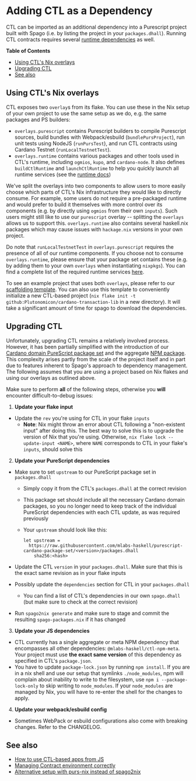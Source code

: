 # Adding CTL as a Dependency

CTL can be imported as an additional dependency into a Purescript project built with Spago (i.e. by listing the project in your `packages.dhall`). Running CTL contracts requires several [runtime dependencies](./runtime.md) as well.

**Table of Contents**
<!-- START doctoc generated TOC please keep comment here to allow auto update -->
<!-- DON'T EDIT THIS SECTION, INSTEAD RE-RUN doctoc TO UPDATE -->

- [Using CTL's Nix overlays](#using-ctls-nix-overlays)
- [Upgrading CTL](#upgrading-ctl)
- [See also](#see-also)

<!-- END doctoc generated TOC please keep comment here to allow auto update -->

## Using CTL's Nix overlays

CTL exposes two `overlay`s from its flake. You can use these in the Nix setup of your own project to use the same setup as we do, e.g. the same packages and PS builders:

- `overlays.purescript` contains Purescript builders to compile Purescript sources, build bundles with Webpack/esbuild (`bundlePursProject`), run unit tests using NodeJS (`runPursTest`), and run CTL contracts using Cardano Testnet (`runLocalTestnetTest`).
- `overlays.runtime` contains various packages and other tools used in CTL's runtime, including `ogmios`, `kupo`, and `cardano-node`. It also defines `buildCtlRuntime` and `launchCtlRuntime` to help you quickly launch all runtime services (see the [runtime docs](./runtime.md))

We've split the overlays into two components to allow users to more easily choose which parts of CTL's Nix infrastructure they would like to directly consume. For example, some users do not require a pre-packaged runtime and would prefer to build it themselves with more control over its components (e.g. by directly using `ogmios` from their own `inputs`). Such users might still like to use our `purescript` overlay -- splitting the `overlays` allows us to support this. `overlays.runtime` also contains several haskell.nix packages which may cause issues with `hackage.nix` versions in your own project.

Do note that `runLocalTestnetTest` in `overlays.purescript` requires the presence of all of our runtime components. If you choose not to consume `overlays.runtime`, please ensure that your package set contains these (e.g. by adding them to your own `overlays` when instantiating `nixpkgs`). You can find a complete list of the required runtime services [here](./cardano-testnet-testing.md#architecture).

To see an example project that uses both `overlays`, please refer to our [scaffolding template](../templates/ctl-scaffold/flake.nix). You can also use this template to conveniently initialize a new CTL-based project (`nix flake init -t github:Plutonomicon/cardano-transaction-lib` in a new directory). It will take a significant amount of time for spago to download the dependencies.

## Upgrading CTL
Unfortunately, upgrading CTL remains a relatively involved process. However, it has been partially simplified with the introduction of our [Cardano domain PureScript package set](https://github.com/mlabs-haskell/purescript-cardano-package-set) and the aggregate [NPM package](https://www.npmjs.com/package/@mlabs-haskell/ctl-npm-meta). This complexity arises partly from the scale of the project itself and in part due to features inherent to Spago's approach to dependency management. The following assumes that you are using a project based on Nix flakes and using our overlays as outlined above.

Make sure to perform **all** of the following steps, otherwise you **will** encounter difficult-to-debug issues:

1. **Update your flake input**

- Update the `rev` you're using for CTL in your flake `inputs`
  - **Note**: Nix might throw an error about CTL following a "non-existent input" after doing this. The best way to solve this is to upgrade the version of Nix that you're using. Otherwise, `nix flake lock --update-input <NAME>`, where `NAME` corresponds to CTL in your flake's `inputs`, should solve this

2. **Update your PureScript dependencies**

- Make sure to set `upstream` to our PureScript package set in `packages.dhall`

  - Simply copy it from the CTL's `packages.dhall` at the correct revision
  - This package set should include all the necessary Cardano domain packages, so you no longer need to keep track of the individual PureScript dependencies with each CTL update, as was required previously
  - Your `upstream` should look like this:

    ```dhall
    let upstream =
      https://raw.githubusercontent.com/mlabs-haskell/purescript-cardano-package-set/<version>/packages.dhall
        sha256:<hash>
    ```

- Update the CTL `version` in your `packages.dhall`. Make sure that this is the exact same revision as in your flake inputs
- Possibly update the `dependencies` section for CTL in your `packages.dhall`

  - You can find a list of CTL's dependencies in our own `spago.dhall` (but make sure to check at the correct revision)

- Run `spago2nix generate` and make sure to stage and commit the resulting `spago-packages.nix` if it has changed

3. **Update your JS dependencies**

- CTL currently has a single aggregate or meta NPM dependency that encompasses all other dependencies: `@mlabs-haskell/ctl-npm-meta`. Your project must use **the exact same version** of this dependency as specified in CTL's `package.json`.
- You have to update `package-lock.json` by running `npm install`. If you are in a nix shell and use our setup that symlinks `./node_modules`, npm will complain about inability to write to the filesystem, use `npm i --package-lock-only` to skip writing to `node_modules`. If your `node_modules` are managed by Nix, you will have to re-enter the shell for the changes to apply.

4. **Update your webpack/esbuild config**

- Sometimes WebPack or esbuild configurations also come with breaking changes. Refer to the CHANGELOG.

## See also

- [How to use CTL-based apps from JS](./using-from-js.md)
- [Managing Contract environment correctly](./contract-environment.md)
- [Alternative setup with purs-nix instead of spago2nix](https://github.com/LovelaceAcademy/cardano-transaction-lib/tree/develop/templates/la-scaffold)
